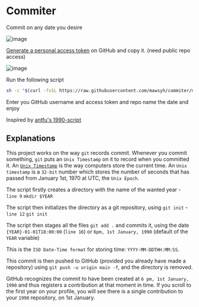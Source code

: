 # Commiter

Commit on any date you desire

![image](https://gcdnb.pbrd.co/images/Z4MfEG9xdf3k.png?o=1)

[Generate a personal access token](https://github.com/settings/tokens/new) on GitHub and copy it. (need public repo access)

![image](https://gcdnb.pbrd.co/images/dqrilgD2U8HM.png?o=1)

Run the following script

```bash
sh -c "$(curl -fsSL https://raw.githubusercontent.com/mawsyh/commiter/master/commiter.sh)"
```

Enter you GitHub username and access token and repo name the date and enjoy

Inspired by [antfu's 1990-script](https://github.com/antfu/1990-script)

## Explanations

This project works on the way `git` records commit. Whenever you commit something, `git` puts an `Unix Timestamp` on it to record when you committed it. An [`Unix Timestamp`](https://www.unixtimestamp.com/) is the way computers store the current time. An `Unix timestamp` is a `32-bit` number which stores the number of seconds that has passed from January 1st, 1970 at UTC, the `Unix Epoch`.

The script firstly creates a directory with the name of the wanted year - `line 9` `mkdir $YEAR`

The script then initializes the directory as a git repository, using `git init` - `line 12` `git init`

The script then stages all the files `git add .` and commits it, using the date `{YEAR}-01-01T18:00:00` (`line 16`) or `6pm, 1st January, 1990` (default of the `YEAR` variable)

This is the `ISO Date-Time format` for storing time: `YYYY-MM-DDTHH:MM:SS`.

This commit is then pushed to GitHub (provided you already have made a repository) using `git push -u origin main -f`, and the directory is removed.

GitHub recognizes the commit to have been created at `6 pm, 1st January, 1990` and thus registers a contribution at that moment in time. If you scroll to the first year on your profile, you will see there is a single contribution to your `1990` repository, on 1st January.
